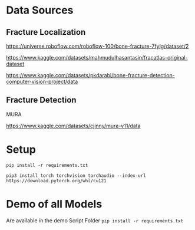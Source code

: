 # Data Sources

## Fracture Localization
https://universe.roboflow.com/roboflow-100/bone-fracture-7fylg/dataset/2

https://www.kaggle.com/datasets/mahmudulhasantasin/fracatlas-original-dataset

https://www.kaggle.com/datasets/pkdarabi/bone-fracture-detection-computer-vision-project/data

## Fracture Detection
MURA

https://www.kaggle.com/datasets/cjinny/mura-v11/data

# Setup 
`pip install -r requirements.txt`

`pip3 install torch torchvision torchaudio --index-url https://download.pytorch.org/whl/cu121`

# Demo of all Models 
Are available in the demo Script Folder
`pip install -r requirements.txt`
